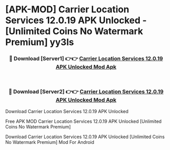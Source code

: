 # [APK-MOD] Carrier Location Services 12.0.19 APK Unlocked - [Unlimited Coins No Watermark Premium] yy3ls



<div align="center">
<h3>🔴 Download [Server1] 👉👉 <a href="https://momento.my/?title=Carrier_Location_Services_12.0.19_APK_Unlocked">Carrier Location Services 12.0.19 APK Unlocked Mod Apk</a></h3><br>

<h3>🔴 Download [Server2] 👉👉 <a href="https://momento.my/?title=Carrier_Location_Services_12.0.19_APK_Unlocked">Carrier Location Services 12.0.19 APK Unlocked Mod Apk</a></h3>
</div>



Download Carrier Location Services 12.0.19 APK Unlocked 

Free APK MOD Carrier Location Services 12.0.19 APK Unlocked [Unlimited Coins No Watermark Premium]

Download Carrier Location Services 12.0.19 APK Unlocked [Unlimited Coins No Watermark Premium] Mod For Android
